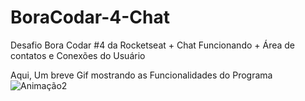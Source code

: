 # BoraCodar-4-Chat
Desafio Bora Codar #4 da Rocketseat + Chat Funcionando + Área de contatos e Conexões do Usuário



Aqui, Um breve Gif mostrando as Funcionalidades do Programa
![Animação2](https://user-images.githubusercontent.com/124280672/216845639-50ece316-e2aa-4cc8-b263-9cd91fee464d.gif)
